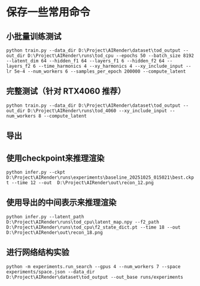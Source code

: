# 保存一些常用命令

## 小批量训练测试
`python train.py --data_dir D:\Project\AIRender\dataset\tod_output --out_dir D:\Project\AIRender\runs\tod_cpu --epochs 50 --batch_size 8192 --latent_dim 64 --hidden_f1 64 --layers_f1 6 --hidden_f2 64 --layers_f2 6 --time_harmonics 4 --xy_harmonics 4 --xy_include_input --lr 5e-4 --num_workers 6 --samples_per_epoch 200000 --compute_latent`

## 完整测试（针对 RTX4060 推荐）
`python train.py --data_dir D:\Project\AIRender\dataset\tod_output --out_dir D:\Project\AIRender\runs\tod_4060 --xy_include_input --num_workers 8 --compute_latent`

## 导出

## 使用checkpoint来推理渲染
`python infer.py --ckpt D:\Project\AIRender\runs\experiments\baseline_20251025_015021\best.ckpt --time 12 --out  D:\Project\AIRender\out\recon_12.png`

## 使用导出的中间表示来推理渲染
`python infer.py --latent_path D:\Project\AIRender\runs\tod_cpu\latent_map.npy --f2_path D:\Project\AIRender\runs\tod_cpu\f2_state_dict.pt --time 18 --out D:\Project\AIRender\out\recon_18.png`

## 进行网络结构实验
`python -m experiments.run_search --gpus 4 --num_workers 7 --space experiments/space.json --data_dir D:\Project\AIRender\dataset\tod_output --out_base runs/experiments`